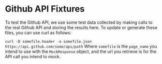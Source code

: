 # Github API Fixtures

To test the Github API, we use some test data collected by making calls to the real Github API and storing the results here.  To update or generate these files, you can use curl as follows:

`curl -D somefile.header -o somefile.json https://api.github.com/some/api/path`
Where `somefile` is the `page_name` you intend to use with the `MockResponse` object, and the url you retrieve is for the API call you intend to mock.
